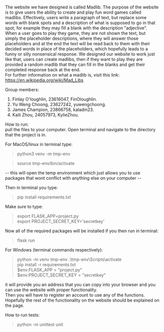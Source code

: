 The website we have designed is called Madlib. The purpose of the website is to give users the ability to create and play fun word games called madlibs. Effectively, users write a paragraph of text, but replace some words with blank spots and a description of what is supposed to go in that spot, for example they may fill a blank with the description "adjective".
When a user goes to play they game, they are not shown the text, but simply the placeholder descriptions, where they will answer those placeholders and at the end the text will be read back to them with their decided words in place of the placeholders, which hopefully leads to a funny or silly nonsensical response. We designed our website to work just like that, users can create madlibs, then if they want to play they are provided a random madlib that they can fill in the blanks and get their completed response back at the end.   
For further information on what a madlib is, visit this link: https://en.wikipedia.org/wiki/Mad_Libs   

Group members:  
1. Finlay O'loughlin, 23616047, FinOloughlin.   
2. Yu Weng Choong, 23627242, yuwengchoong.   
3. James Champion, 23866758, kaladin23.    
4. Kaili Zhou, 24057973, KylieZhou.   



How to run:   
pull the files to your computer. Open terminal and navigate to the directory that the project is in. 


For MacOS/linux in terminal type:
> python3 venv -m tmp-env

> source tmp-env/bin/activate

 -- this will open the temp environment which just allows you to use packages that wont conflict with anything else on your computer --

Then in terminal you type:
> pip install requirements.txt

Make sure to type:  
> export FLASK_APP=project.py  
> export PROJECT_SECRET_KEY='secretkey'

Now all of the required packages will be installed
if you then run in terminal:
> flask run

For Windows (terminal commands respectively):  
>python -m venv tmp-env
>.\tmp-env\Scripts\activate  
>pip install -r requirements.txt  
>$env:FLASK_APP = "project.py"  
>$env:PROJECT_SECRET_KEY = "secretkey"  

it will provide you an address that you can copy into your browser and you can use the website with proper functionality.  
Then you will have to register an account to use any of the functions.   
Hopefully the rest of the functionality on the website should be explained on the page.

How to run tests:  
>python -m unittest unit
 
